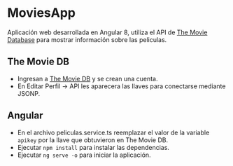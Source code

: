 # MoviesApp

Aplicación web desarrollada en Angular 8, utiliza el API de [The Movie Database](https://www.themoviedb.org) para mostrar  información sobre las peliculas.

## The Movie DB

- Ingresan a [The Movie DB](https://www.themoviedb.org) y se crean una cuenta.
- En Editar Perfil -> API les aparecera las llaves para conectarse mediante JSONP.

## Angular

- En el archivo peliculas.service.ts reemplazar el valor de la variable `apikey` por la llave que obtuvieron en The Movie DB.
- Ejecutar `npm install` para instalar las dependencias.
- Ejecutar `ng serve -o` para iniciar la aplicación. 
